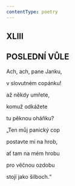 ```yaml
---
contentType: poetry
---
```


## XLIII  

## POSLEDNÍ VŮLE

Ach, ach, pane Janku,  

v slovutném copánku!

až někdy umřete,

komuž odkážete

tu pěknou oháňku?

„Ten můj panický cop

postavte mi na hrob,

ať tam na mém hrobu

pro věčnou ozdobu

stojí jako šilboch.“
